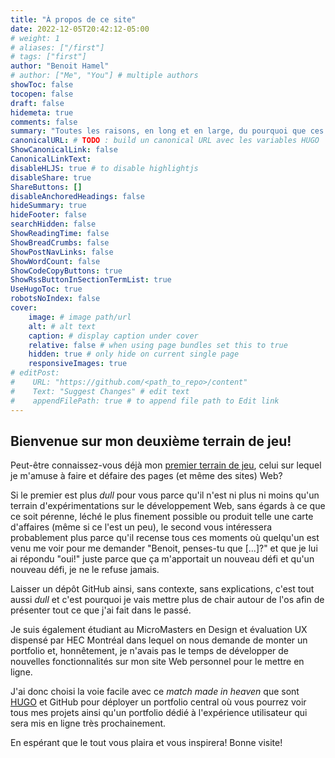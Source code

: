 ```yaml
---
title: "À propos de ce site"
date: 2022-12-05T20:42:12-05:00
# weight: 1
# aliases: ["/first"]
# tags: ["first"]
author: "Benoit Hamel"
# author: ["Me", "You"] # multiple authors
showToc: false
tocopen: false
draft: false
hidemeta: true
comments: false
summary: "Toutes les raisons, en long et en large, du pourquoi que ces pages existent."
canonicalURL: # TODO : build un canonical URL avec les variables HUGO
ShowCanonicalLink: false
CanonicalLinkText: 
disableHLJS: true # to disable highlightjs
disableShare: true
ShareButtons: []
disableAnchoredHeadings: false
hideSummary: true
hideFooter: false
searchHidden: false
ShowReadingTime: false
ShowBreadCrumbs: false
ShowPostNavLinks: false
ShowWordCount: false
ShowCodeCopyButtons: true
ShowRssButtonInSectionTermList: true
UseHugoToc: true
robotsNoIndex: false
cover:
    image: # image path/url
    alt: # alt text
    caption: # display caption under cover
    relative: false # when using page bundles set this to true
    hidden: true # only hide on current single page
    responsiveImages: true
# editPost:
#    URL: "https://github.com/<path_to_repo>/content"
#    Text: "Suggest Changes" # edit text
#    appendFilePath: true # to append file path to Edit link
---
```


## Bienvenue sur mon deuxième terrain de jeu!

Peut-être connaissez-vous déjà mon [premier terrain de jeu](https://www.metalogueur.com),
celui sur lequel je m'amuse à faire et défaire des pages (et même des sites) Web?

Si le premier est plus *dull* pour vous parce qu'il n'est ni plus ni moins qu'un terrain
d'expérimentations sur le développement Web, sans égards à ce que ce soit pérenne, léché
le plus finement possible ou produit telle une carte d'affaires (même si ce l'est un peu),
le second vous intéressera probablement plus parce qu'il recense tous ces moments où quelqu'un
est venu me voir pour me demander "Benoit, penses-tu que [...]?" et que je lui ai répondu "oui!"
juste parce que ça m'apportait un nouveau défi et qu'un nouveau défi, je ne le refuse jamais.

Laisser un dépôt GitHub ainsi, sans contexte, sans explications, c'est tout aussi *dull*
et c'est pourquoi je vais mettre plus de chair autour de l'os afin de présenter tout ce que
j'ai fait dans le passé.

Je suis également étudiant au MicroMasters en Design et évaluation UX dispensé par HEC Montréal
dans lequel on nous demande de monter un portfolio et, honnêtement, je n'avais pas le temps 
de développer de nouvelles fonctionnalités sur mon site Web personnel pour le mettre en ligne.

J'ai donc choisi la voie facile avec ce *match made in heaven* que sont [HUGO](https://gohugo.io/)
et GitHub pour déployer un portfolio central où vous pourrez voir tous mes projets
ainsi qu'un portfolio dédié à l'expérience utilisateur qui sera mis en ligne très prochainement.

En espérant que le tout vous plaira et vous inspirera! Bonne visite!